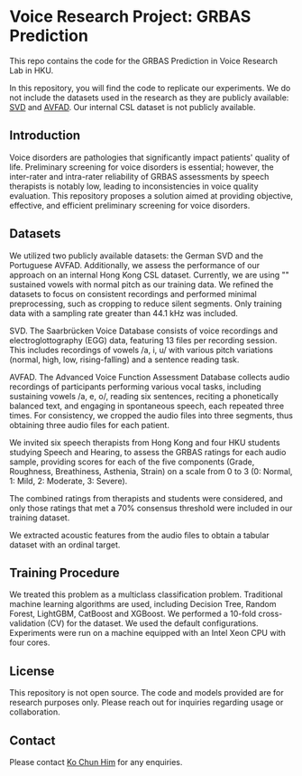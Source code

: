# Voice Research Project: GRBAS Prediction

This repo contains the code for the GRBAS Prediction in Voice Research Lab in HKU.

In this repository, you will find the code to replicate our experiments.
We do not include the datasets used in the research as they are publicly available: [SVD](https://stimmdb.coli.uni-saarland.de/) and [AVFAD](https://acsa.web.ua.pt/AVFAD.htm).
Our internal CSL dataset is not publicly available.

## Introduction

Voice disorders are pathologies that significantly impact patients' quality of life. Preliminary screening for voice disorders is essential; however, the inter-rater and intra-rater reliability of GRBAS assessments by speech therapists is notably low, leading to inconsistencies in voice quality evaluation. This repository proposes a solution aimed at providing objective, effective, and efficient preliminary screening for voice disorders.

## Datasets

We utilized two publicly available datasets: the German SVD and the Portuguese AVFAD. Additionally, we assess the performance of our approach on an internal Hong Kong CSL dataset. Currently, we are using "<a>" sustained vowels with normal pitch as our training data. We refined the datasets to focus on consistent recordings and performed minimal preprocessing, such as cropping to reduce silent segments. Only training data with a sampling rate greater than 44.1 kHz was included.

SVD. The Saarbrücken Voice Database consists of voice recordings and electroglottography (EGG) data, featuring 13 files per recording session. This includes recordings of vowels /a, i, u/ with various pitch variations (normal, high, low, rising-falling) and a sentence reading task.

AVFAD. The Advanced Voice Function Assessment Database collects audio recordings of participants performing various vocal tasks, including sustaining vowels /a, e, o/, reading six sentences, reciting a phonetically balanced text, and engaging in spontaneous speech, each repeated three times. For consistency, we cropped the audio files into three segments, thus obtaining three audio files for each patient.

We invited six speech therapists from Hong Kong and four HKU students studying Speech and Hearing, to assess the GRBAS ratings for each audio sample, providing scores for each of the five components (Grade, Roughness, Breathiness, Asthenia, Strain) on a scale from 0 to 3 (0: Normal, 1: Mild, 2: Moderate, 3: Severe).

The combined ratings from therapists and students were considered, and only those ratings that met a 70% consensus threshold were included in our training dataset.

We extracted acoustic features from the audio files to obtain a tabular dataset with an ordinal target. 

## Training Procedure

We treated this problem as a multiclass classification problem. Traditional machine learning algorithms are used, including Decision Tree, Random Forest, LightGBM, CatBoost and XGBoost. We performed a 10-fold cross-validation (CV) for the dataset. We used the default configurations. Experiments were run on a machine equipped with an Intel Xeon CPU with four cores.

## License

This repository is not open source. The code and models provided are for research purposes only. Please reach out for inquiries regarding usage or collaboration.

## Contact

Please contact [Ko Chun Him](chkoad@connect.ust.hk) for any enquiries.
